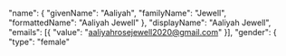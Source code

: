 
  "name": {
    "givenName": "Aaliyah",
    "familyName": "Jewell",
    "formattedName": "Aaliyah Jewell"
  },
  "displayName": "Aaliyah Jewell",
  "emails": [{
    "value": "aaliyahrosejewell2020@gmail.com"
  }],
  "gender": {
    "type": "female"
